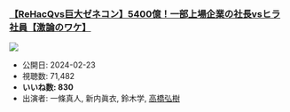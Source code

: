 ### [【ReHacQvs巨大ゼネコン】5400億！一部上場企業の社長vsヒラ社員【激論のワケ】](https://www.youtube.com/watch?v=xQmWgpXJgG0)
[![](https://img.youtube.com/vi/xQmWgpXJgG0/sddefault.jpg)](https://www.youtube.com/watch?v=xQmWgpXJgG0)
-   公開日: 2024-02-23
-   視聴数: 71,482
-   **いいね数: 830**
-   出演者: 一條真人, 新内眞衣, 鈴木学, [高橋弘樹](/rehacq_fan/people/高橋弘樹 "wikilink")
